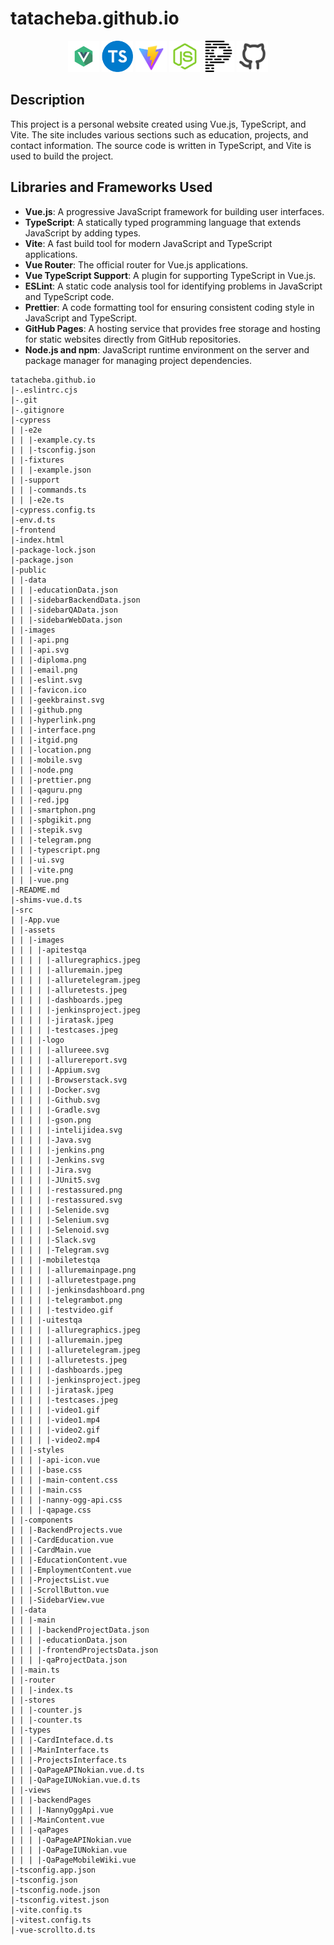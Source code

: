# tatacheba.github.io

<p align="center">
<a href="https://vuejs.org/"><img src="/public/images/vue.png" width="50" height="50"  alt="Vue"/></a>
<a href="https://www.typescriptlang.org/"><img src="/public/images/typescript.png" width="50" height="50"  alt="Typescript"/></a>
<a href="https://vitejs.dev//"><img src="/public/images/vite.png" width="50" height="50"  alt="Vite"/></a>
<a href="https://nodejs.org/"><img src="/public/images/node.png" width="50" height="50"  alt="Node"/></a>
<a href="https://prettier.io/"><img src="/public/images/prettier.png" width="50" height="50"  alt="Prettier"/></a>
<a href="https://github.com/"><img src="/public/images/github.png" width="50" height="50"  alt="Github"/></a>
</p>

## Description

This project is a personal website created using Vue.js, TypeScript, and Vite. The site includes various sections such as education, projects, and contact information. The source code is written in TypeScript, and Vite is used to build the project.

## Libraries and Frameworks Used

-   **Vue.js**: A progressive JavaScript framework for building user interfaces.
-   **TypeScript**: A statically typed programming language that extends JavaScript by adding types.
-   **Vite**: A fast build tool for modern JavaScript and TypeScript applications.
-   **Vue Router**: The official router for Vue.js applications.
-   **Vue TypeScript Support**: A plugin for supporting TypeScript in Vue.js.
-   **ESLint**: A static code analysis tool for identifying problems in JavaScript and TypeScript code.
-   **Prettier**: A code formatting tool for ensuring consistent coding style in JavaScript and TypeScript.
-   **GitHub Pages**: A hosting service that provides free storage and hosting for static websites directly from GitHub repositories.
-   **Node.js and npm**: JavaScript runtime environment on the server and package manager for managing project dependencies.

```
tatacheba.github.io
|-.eslintrc.cjs
|-.git
|-.gitignore
|-cypress
| |-e2e
| | |-example.cy.ts
| | |-tsconfig.json
| |-fixtures
| | |-example.json
| |-support
| | |-commands.ts
| | |-e2e.ts
|-cypress.config.ts
|-env.d.ts
|-frontend
|-index.html
|-package-lock.json
|-package.json
|-public
| |-data
| | |-educationData.json
| | |-sidebarBackendData.json
| | |-sidebarQAData.json
| | |-sidebarWebData.json
| |-images
| | |-api.png
| | |-api.svg
| | |-diploma.png
| | |-email.png
| | |-eslint.svg
| | |-favicon.ico
| | |-geekbrainst.svg
| | |-github.png
| | |-hyperlink.png
| | |-interface.png
| | |-itgid.png
| | |-location.png
| | |-mobile.svg
| | |-node.png
| | |-prettier.png
| | |-qaguru.png
| | |-red.jpg
| | |-smartphon.png
| | |-spbgikit.png
| | |-stepik.svg
| | |-telegram.png
| | |-typescript.png
| | |-ui.svg
| | |-vite.png
| | |-vue.png
|-README.md
|-shims-vue.d.ts
|-src
| |-App.vue
| |-assets
| | |-images
| | | |-apitestqa
| | | | |-alluregraphics.jpeg
| | | | |-alluremain.jpeg
| | | | |-alluretelegram.jpeg
| | | | |-alluretests.jpeg
| | | | |-dashboards.jpeg
| | | | |-jenkinsproject.jpeg
| | | | |-jiratask.jpeg
| | | | |-testcases.jpeg
| | | |-logo
| | | | |-allureee.svg
| | | | |-allurereport.svg
| | | | |-Appium.svg
| | | | |-Browserstack.svg
| | | | |-Docker.svg
| | | | |-Github.svg
| | | | |-Gradle.svg
| | | | |-gson.png
| | | | |-intelijidea.svg
| | | | |-Java.svg
| | | | |-jenkins.png
| | | | |-Jenkins.svg
| | | | |-Jira.svg
| | | | |-JUnit5.svg
| | | | |-restassured.png
| | | | |-restassured.svg
| | | | |-Selenide.svg
| | | | |-Selenium.svg
| | | | |-Selenoid.svg
| | | | |-Slack.svg
| | | | |-Telegram.svg
| | | |-mobiletestqa
| | | | |-alluremainpage.png
| | | | |-alluretestpage.png
| | | | |-jenkinsdashboard.png
| | | | |-telegrambot.png
| | | | |-testvideo.gif
| | | |-uitestqa
| | | | |-alluregraphics.jpeg
| | | | |-alluremain.jpeg
| | | | |-alluretelegram.jpeg
| | | | |-alluretests.jpeg
| | | | |-dashboards.jpeg
| | | | |-jenkinsproject.jpeg
| | | | |-jiratask.jpeg
| | | | |-testcases.jpeg
| | | | |-video1.gif
| | | | |-video1.mp4
| | | | |-video2.gif
| | | | |-video2.mp4
| | |-styles
| | | |-api-icon.vue
| | | |-base.css
| | | |-main-content.css
| | | |-main.css
| | | |-nanny-ogg-api.css
| | | |-qapage.css
| |-components
| | |-BackendProjects.vue
| | |-CardEducation.vue
| | |-CardMain.vue
| | |-EducationContent.vue
| | |-EmploymentContent.vue
| | |-ProjectsList.vue
| | |-ScrollButton.vue
| | |-SidebarView.vue
| |-data
| | |-main
| | | |-backendProjectData.json
| | | |-educationData.json
| | | |-frontendProjectsData.json
| | | |-qaProjectData.json
| |-main.ts
| |-router
| | |-index.ts
| |-stores
| | |-counter.js
| | |-counter.ts
| |-types
| | |-CardInteface.d.ts
| | |-MainInterface.ts
| | |-ProjectsInterface.ts
| | |-QaPageAPINokian.vue.d.ts
| | |-QaPageIUNokian.vue.d.ts
| |-views
| | |-backendPages
| | | |-NannyOggApi.vue
| | |-MainContent.vue
| | |-qaPages
| | | |-QaPageAPINokian.vue
| | | |-QaPageIUNokian.vue
| | | |-QaPageMobileWiki.vue
|-tsconfig.app.json
|-tsconfig.json
|-tsconfig.node.json
|-tsconfig.vitest.json
|-vite.config.ts
|-vitest.config.ts
|-vue-scrollto.d.ts

```
